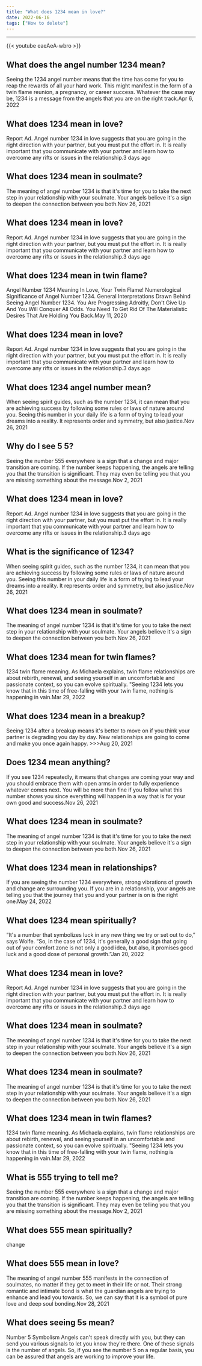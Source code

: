 ```yaml
---
title: "What does 1234 mean in love?"
date: 2022-06-16
tags: ["How to delete"]
---
```


---
{{< youtube eaeAeA-wbro >}}
## What does the angel number 1234 mean?
Seeing the 1234 angel number means that the time has come for you to reap the rewards of all your hard work. This might manifest in the form of a twin flame reunion, a pregnancy, or career success. Whatever the case may be, 1234 is a message from the angels that you are on the right track.Apr 6, 2022

## What does 1234 mean in love?
Report Ad. Angel number 1234 in love suggests that you are going in the right direction with your partner, but you must put the effort in. It is really important that you communicate with your partner and learn how to overcome any rifts or issues in the relationship.3 days ago

## What does 1234 mean in soulmate?
The meaning of angel number 1234 is that it's time for you to take the next step in your relationship with your soulmate. Your angels believe it's a sign to deepen the connection between you both.Nov 26, 2021

## What does 1234 mean in love?
Report Ad. Angel number 1234 in love suggests that you are going in the right direction with your partner, but you must put the effort in. It is really important that you communicate with your partner and learn how to overcome any rifts or issues in the relationship.3 days ago

## What does 1234 mean in twin flame?
Angel Number 1234 Meaning In Love, Your Twin Flame! Numerological Significance of Angel Number 1234. General Interpretations Drawn Behind Seeing Angel Number 1234. You Are Progressing Adroitly, Don't Give Up And You Will Conquer All Odds. You Need To Get Rid Of The Materialistic Desires That Are Holding You Back.May 11, 2020

## What does 1234 mean in love?
Report Ad. Angel number 1234 in love suggests that you are going in the right direction with your partner, but you must put the effort in. It is really important that you communicate with your partner and learn how to overcome any rifts or issues in the relationship.3 days ago

## What does 1234 angel number mean?
When seeing spirit guides, such as the number 1234, it can mean that you are achieving success by following some rules or laws of nature around you. Seeing this number in your daily life is a form of trying to lead your dreams into a reality. It represents order and symmetry, but also justice.Nov 26, 2021

## Why do I see 5 5?
Seeing the number 555 everywhere is a sign that a change and major transition are coming. If the number keeps happening, the angels are telling you that the transition is significant. They may even be telling you that you are missing something about the message.Nov 2, 2021

## What does 1234 mean in love?
Report Ad. Angel number 1234 in love suggests that you are going in the right direction with your partner, but you must put the effort in. It is really important that you communicate with your partner and learn how to overcome any rifts or issues in the relationship.3 days ago

## What is the significance of 1234?
When seeing spirit guides, such as the number 1234, it can mean that you are achieving success by following some rules or laws of nature around you. Seeing this number in your daily life is a form of trying to lead your dreams into a reality. It represents order and symmetry, but also justice.Nov 26, 2021

## What does 1234 mean in soulmate?
The meaning of angel number 1234 is that it's time for you to take the next step in your relationship with your soulmate. Your angels believe it's a sign to deepen the connection between you both.Nov 26, 2021

## What does 1234 mean for twin flames?
1234 twin flame meaning. As Michaela explains, twin flame relationships are about rebirth, renewal, and seeing yourself in an uncomfortable and passionate context, so you can evolve spiritually. "Seeing 1234 lets you know that in this time of free-falling with your twin flame, nothing is happening in vain.Mar 29, 2022

## What does 1234 mean in a breakup?
Seeing 1234 after a breakup means it's better to move on if you think your partner is degrading you day by day. New relationships are going to come and make you once again happy. >>>Aug 20, 2021

## Does 1234 mean anything?
If you see 1234 repeatedly, it means that changes are coming your way and you should embrace them with open arms in order to fully experience whatever comes next. You will be more than fine if you follow what this number shows you since everything will happen in a way that is for your own good and success.Nov 26, 2021

## What does 1234 mean in soulmate?
The meaning of angel number 1234 is that it's time for you to take the next step in your relationship with your soulmate. Your angels believe it's a sign to deepen the connection between you both.Nov 26, 2021

## What does 1234 mean in relationships?
If you are seeing the number 1234 everywhere, strong vibrations of growth and change are surrounding you. If you are in a relationship, your angels are telling you that the journey that you and your partner is on is the right one.May 24, 2022

## What does 1234 mean spiritually?
“It's a number that symbolizes luck in any new thing we try or set out to do,” says Wolfe. “So, in the case of 1234, it's generally a good sign that going out of your comfort zone is not only a good idea, but also, it promises good luck and a good dose of personal growth.”Jan 20, 2022

## What does 1234 mean in love?
Report Ad. Angel number 1234 in love suggests that you are going in the right direction with your partner, but you must put the effort in. It is really important that you communicate with your partner and learn how to overcome any rifts or issues in the relationship.3 days ago

## What does 1234 mean in soulmate?
The meaning of angel number 1234 is that it's time for you to take the next step in your relationship with your soulmate. Your angels believe it's a sign to deepen the connection between you both.Nov 26, 2021

## What does 1234 mean in soulmate?
The meaning of angel number 1234 is that it's time for you to take the next step in your relationship with your soulmate. Your angels believe it's a sign to deepen the connection between you both.Nov 26, 2021

## What does 1234 mean in twin flames?
1234 twin flame meaning. As Michaela explains, twin flame relationships are about rebirth, renewal, and seeing yourself in an uncomfortable and passionate context, so you can evolve spiritually. "Seeing 1234 lets you know that in this time of free-falling with your twin flame, nothing is happening in vain.Mar 29, 2022

## What is 555 trying to tell me?
Seeing the number 555 everywhere is a sign that a change and major transition are coming. If the number keeps happening, the angels are telling you that the transition is significant. They may even be telling you that you are missing something about the message.Nov 2, 2021

## What does 555 mean spiritually?
change

## What does 555 mean in love?
The meaning of angel number 555 manifests in the connection of soulmates, no matter if they get to meet in their life or not. Their strong romantic and intimate bond is what the guardian angels are trying to enhance and lead you towards. So, we can say that it is a symbol of pure love and deep soul bonding.Nov 28, 2021

## What does seeing 5s mean?
Number 5 Symbolism Angels can't speak directly with you, but they can send you various signals to let you know they're there. One of these signals is the number of angels. So, if you see the number 5 on a regular basis, you can be assured that angels are working to improve your life.

